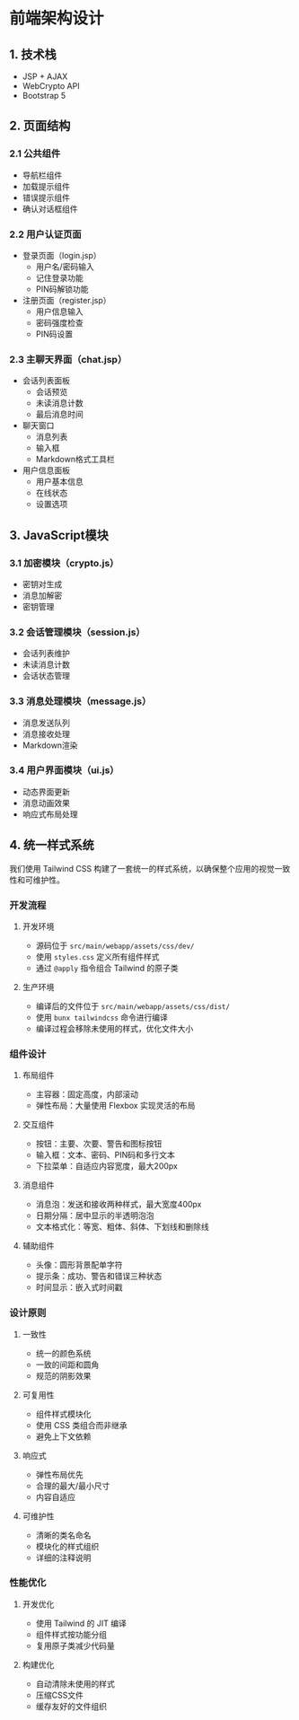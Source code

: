 # 前端架构设计

## 1. 技术栈
- JSP + AJAX
- WebCrypto API
- Bootstrap 5

## 2. 页面结构

### 2.1 公共组件
- 导航栏组件
- 加载提示组件
- 错误提示组件
- 确认对话框组件

### 2.2 用户认证页面
- 登录页面（login.jsp）
  * 用户名/密码输入
  * 记住登录功能
  * PIN码解锁功能
- 注册页面（register.jsp）
  * 用户信息输入
  * 密码强度检查
  * PIN码设置

### 2.3 主聊天界面（chat.jsp）
- 会话列表面板
  * 会话预览
  * 未读消息计数
  * 最后消息时间
- 聊天窗口
  * 消息列表
  * 输入框
  * Markdown格式工具栏
- 用户信息面板
  * 用户基本信息
  * 在线状态
  * 设置选项

## 3. JavaScript模块

### 3.1 加密模块（crypto.js）
- 密钥对生成
- 消息加解密
- 密钥管理

### 3.2 会话管理模块（session.js）
- 会话列表维护
- 未读消息计数
- 会话状态管理

### 3.3 消息处理模块（message.js）
- 消息发送队列
- 消息接收处理
- Markdown渲染

### 3.4 用户界面模块（ui.js）
- 动态界面更新
- 消息动画效果
- 响应式布局处理

## 4. 统一样式系统

我们使用 Tailwind CSS 构建了一套统一的样式系统，以确保整个应用的视觉一致性和可维护性。

### 开发流程

1. 开发环境
   - 源码位于 `src/main/webapp/assets/css/dev/`
   - 使用 `styles.css` 定义所有组件样式
   - 通过 `@apply` 指令组合 Tailwind 的原子类

2. 生产环境
   - 编译后的文件位于 `src/main/webapp/assets/css/dist/`
   - 使用 `bunx tailwindcss` 命令进行编译
   - 编译过程会移除未使用的样式，优化文件大小

### 组件设计

1. 布局组件
   - 主容器：固定高度，内部滚动
   - 弹性布局：大量使用 Flexbox 实现灵活的布局

2. 交互组件
   - 按钮：主要、次要、警告和图标按钮
   - 输入框：文本、密码、PIN码和多行文本
   - 下拉菜单：自适应内容宽度，最大200px

3. 消息组件
   - 消息泡：发送和接收两种样式，最大宽度400px
   - 日期分隔：居中显示的半透明泡泡
   - 文本格式化：等宽、粗体、斜体、下划线和删除线

4. 辅助组件
   - 头像：圆形背景配单字符
   - 提示条：成功、警告和错误三种状态
   - 时间显示：嵌入式时间戳

### 设计原则

1. 一致性
   - 统一的颜色系统
   - 一致的间距和圆角
   - 规范的阴影效果

2. 可复用性
   - 组件样式模块化
   - 使用 CSS 类组合而非继承
   - 避免上下文依赖

3. 响应式
   - 弹性布局优先
   - 合理的最大/最小尺寸
   - 内容自适应

4. 可维护性
   - 清晰的类名命名
   - 模块化的样式组织
   - 详细的注释说明

### 性能优化

1. 开发优化
   - 使用 Tailwind 的 JIT 编译
   - 组件样式按功能分组
   - 复用原子类减少代码量

2. 构建优化
   - 自动清除未使用的样式
   - 压缩CSS文件
   - 缓存友好的文件组织
